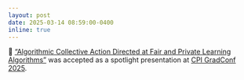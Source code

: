 ```yaml
---
layout: post
date: 2025-03-14 08:59:00-0400
inline: true
---
```


:tada: [“Algorithmic Collective Action Directed at Fair and Private Learning Algorithms”](https://uwaterloo.ca/cybersecurity-privacy-institute/sites/default/files/uploads/documents/poster-59.pdf) was accepted as a spotlight presentation at [CPI GradConf 2025](https://uwaterloo.ca/cybersecurity-privacy-institute/events/cpi-graduate-student-conference-cpi-gradconf-2025).

